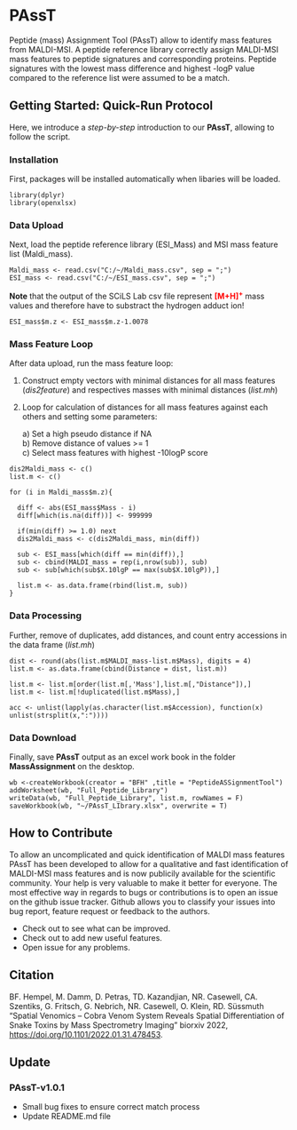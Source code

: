 # PAssT
Peptide (mass) Assignment Tool (PAssT) allow to identify mass features from MALDI-MSI. A peptide reference library correctly assign MALDI-MSI mass features to peptide signatures and corresponding proteins. Peptide signatures with the lowest mass difference and highest -logP value compared to the reference list were assumed to be a match.

## Getting Started: Quick-Run Protocol
Here, we introduce a *step-by-step* introduction to our **PAssT**, allowing to follow the script.

### Installation
First, packages will be installed automatically when libaries will be loaded.

```{library}
library(dplyr)
library(openxlsx)
```

### Data Upload
Next, load the peptide reference library (ESI_Mass) and MSI mass feature list (Maldi_mass).

```{csv files}
Maldi_mass <- read.csv("C:/~/Maldi_mass.csv", sep = ";")
ESI_mass <- read.csv("C:/~/ESI_mass.csv", sep = ";")
```
**Note** that the output of the SCiLS Lab csv file represent <span style="color:red">**[M+H]<sup>+</sup>**</span> mass values and therefore have to substract the hydrogen adduct ion!

```{hydrogen adduct}
ESI_mass$m.z <- ESI_mass$m.z-1.0078
```
### Mass Feature Loop
After data upload, run the mass feature loop:

1. Construct empty vectors with minimal distances for all mass features (*dis2feature*) and respectives masses with minimal distances (*list.mh*)
2. Loop for calculation of distances for all mass features against each others and setting some parameters:
    
    a) Set a high pseudo distance if NA<br />
    b) Remove distance of values >= 1<br />
    c) Select mass features with highest -10logP score
    
```{mass feature loop}
dis2Maldi_mass <- c()
list.m <- c()

for (i in Maldi_mass$m.z){

  diff <- abs(ESI_mass$Mass - i)
  diff[which(is.na(diff))] <- 999999
  
  if(min(diff) >= 1.0) next
  dis2Maldi_mass <- c(dis2Maldi_mass, min(diff))
  
  sub <- ESI_mass[which(diff == min(diff)),]
  sub <- cbind(MALDI_mass = rep(i,nrow(sub)), sub)
  sub <- sub[which(sub$X.10lgP == max(sub$X.10lgP)),]
  
  list.m <- as.data.frame(rbind(list.m, sub))
}
```

### Data Processing
Further, remove of duplicates, add distances, and count entry accessions in the data frame (*list.mh*)

```{data processing}
dist <- round(abs(list.m$MALDI_mass-list.m$Mass), digits = 4)
list.m <- as.data.frame(cbind(Distance = dist, list.m))

list.m <- list.m[order(list.m[,'Mass'],list.m[,"Distance"]),]
list.m <- list.m[!duplicated(list.m$Mass),]

acc <- unlist(lapply(as.character(list.m$Accession), function(x) unlist(strsplit(x,":"))))
```

### Data Download
Finally, save **PAssT** output as an excel work book in the folder **MassAssignment** on the desktop.

```{save workbook}
wb <-createWorkbook(creator = "BFH" ,title = "PeptideASSignmentTool")
addWorksheet(wb, "Full_Peptide_Library")
writeData(wb, "Full_Peptide_Library", list.m, rowNames = F)
saveWorkbook(wb, "~/PAssT_LIbrary.xlsx", overwrite = T)
```

## How to Contribute
To allow an uncomplicated and quick identification of MALDI mass features
PAssT has been developed to allow for a qualitative and fast identification of MALDI-MSI mass features and is now publicily available for the scientific community. Your help is very valuable to make it better for everyone. The most effective way in regards to bugs or contributions is to open an issue on the github issue tracker. Github allows you to classify your issues into bug report, feature request or feedback to the authors.

   + Check out to see what can be improved.
   + Check out to add new useful features.
   + Open issue for any problems.

## Citation
BF. Hempel, M. Damm, D. Petras, TD. Kazandjian, NR. Casewell, CA. Szentiks, G. Fritsch, G. Nebrich, NR. Casewell, O. Klein, RD. Süssmuth  “Spatial Venomics – Cobra Venom System Reveals Spatial Differentiation of Snake Toxins by Mass Spectrometry Imaging” biorxiv 2022, https://doi.org/10.1101/2022.01.31.478453.

## Update

### PAssT-v1.0.1
   + Small bug fixes to ensure correct match process
   + Update README.md file
